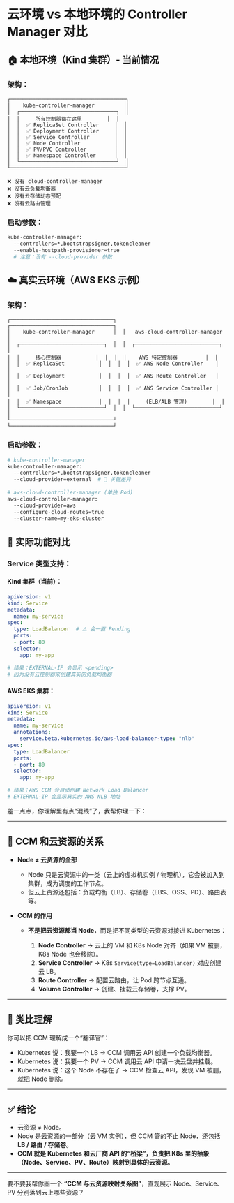 # 云环境 vs 本地环境的 Controller Manager 对比

## 🏠 本地环境（Kind 集群）- 当前情况

### 架构：
```
┌─────────────────────────────────────┐
│    kube-controller-manager          │
│  ┌───────────────────────────────┐  │
│  │     所有控制器都在这里        │  │
│  │  ✅ ReplicaSet Controller     │  │
│  │  ✅ Deployment Controller     │  │
│  │  ✅ Service Controller        │  │
│  │  ✅ Node Controller           │  │
│  │  ✅ PV/PVC Controller         │  │
│  │  ✅ Namespace Controller      │  │
│  └───────────────────────────────┘  │
└─────────────────────────────────────┘

❌ 没有 cloud-controller-manager
❌ 没有云负载均衡器
❌ 没有云存储动态预配
❌ 没有云路由管理
```

### 启动参数：
```bash
kube-controller-manager:
  --controllers=*,bootstrapsigner,tokencleaner
  --enable-hostpath-provisioner=true
  # 注意：没有 --cloud-provider 参数
```

## ☁️ 真实云环境（AWS EKS 示例）

### 架构：
```
┌─────────────────────────────────┐  ┌─────────────────────────────────┐
│    kube-controller-manager      │  │   aws-cloud-controller-manager  │
│  ┌───────────────────────────┐  │  │  ┌───────────────────────────┐  │
│  │     核心控制器           │  │  │  │    AWS 特定控制器         │  │
│  │  ✅ ReplicaSet           │  │  │  │  ✅ AWS Node Controller    │  │
│  │  ✅ Deployment           │  │  │  │  ✅ AWS Route Controller   │  │
│  │  ✅ Job/CronJob          │  │  │  │  ✅ AWS Service Controller │  │
│  │  ✅ Namespace            │  │  │  │     (ELB/ALB 管理)        │  │
│  └───────────────────────────┘  │  │  └───────────────────────────┘  │
└─────────────────────────────────┘  └─────────────────────────────────┘
```

### 启动参数：
```bash
# kube-controller-manager
kube-controller-manager:
  --controllers=*,bootstrapsigner,tokencleaner
  --cloud-provider=external  # 🔑 关键差异
  
# aws-cloud-controller-manager (单独 Pod)
aws-cloud-controller-manager:
  --cloud-provider=aws
  --configure-cloud-routes=true
  --cluster-name=my-eks-cluster
```

## 🔄 实际功能对比

### Service 类型支持：

#### Kind 集群（当前）：
```yaml
apiVersion: v1
kind: Service
metadata:
  name: my-service
spec:
  type: LoadBalancer  # ⚠️ 会一直 Pending
  ports:
  - port: 80
  selector:
    app: my-app

# 结果：EXTERNAL-IP 会显示 <pending>
# 因为没有云控制器来创建真实的负载均衡器
```

#### AWS EKS 集群：
```yaml
apiVersion: v1
kind: Service
metadata:
  name: my-service
  annotations:
    service.beta.kubernetes.io/aws-load-balancer-type: "nlb"
spec:
  type: LoadBalancer
  ports:
  - port: 80
  selector:
    app: my-app

# 结果：AWS CCM 会自动创建 Network Load Balancer
# EXTERNAL-IP 会显示真实的 AWS NLB 地址
```
差一点点，你理解里有点“混线”了，我帮你理一下：

---

## 🧩 CCM 和云资源的关系

* **Node ≠ 云资源的全部**

  * Node 只是云资源中的一类（云上的虚拟机实例 / 物理机），它会被加入到集群，成为调度的工作节点。
  * 但云上资源还包括：负载均衡（LB）、存储卷（EBS、OSS、PD）、路由表等。

* **CCM 的作用**

  * **不是把云资源都当 Node**，而是把不同类型的云资源对接进 Kubernetes：

    1. **Node Controller** → 云上的 VM 和 K8s Node 对齐（如果 VM 被删，K8s Node 也会移除）。
    2. **Service Controller** → K8s `Service(type=LoadBalancer)` 对应创建云 LB。
    3. **Route Controller** → 配置云路由，让 Pod 跨节点互通。
    4. **Volume Controller** → 创建、挂载云存储卷，支撑 PV。

---

## 📌 类比理解

你可以把 CCM 理解成一个“翻译官”：

* Kubernetes 说：我要一个 LB → CCM 调用云 API 创建一个负载均衡器。
* Kubernetes 说：我要一个 PV → CCM 调用云 API 申请一块云盘并挂载。
* Kubernetes 说：这个 Node 不存在了 → CCM 检查云 API，发现 VM 被删，就把 Node 删除。

---

## ✅ 结论

* 云资源 ≠ Node。
* Node 是云资源的一部分（云 VM 实例），但 CCM 管的不止 Node，还包括 **LB / 路由 / 存储卷**。
* **CCM 就是 Kubernetes 和云厂商 API 的“桥梁”，负责把 K8s 里的抽象（Node、Service、PV、Route）映射到具体的云资源。**

---

要不要我帮你画一个 **“CCM 与云资源映射关系图”**，直观展示 Node、Service、PV 分别落到云上哪些资源？
